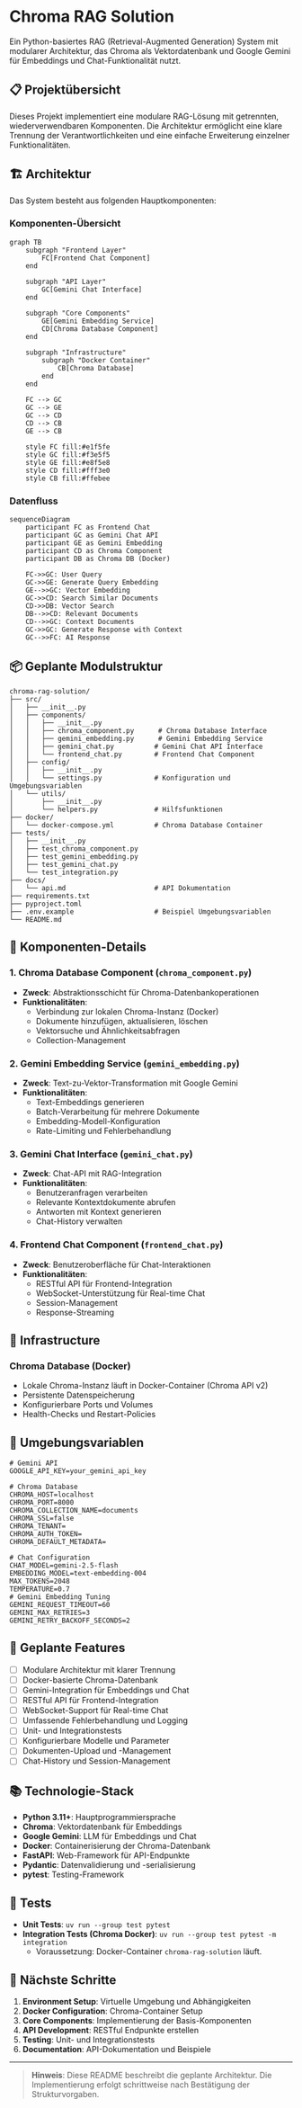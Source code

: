 # Chroma RAG Solution

Ein Python-basiertes RAG (Retrieval-Augmented Generation) System mit modularer Architektur, das Chroma als Vektordatenbank und Google Gemini für Embeddings und Chat-Funktionalität nutzt.

## 📋 Projektübersicht

Dieses Projekt implementiert eine modulare RAG-Lösung mit getrennten, wiederverwendbaren Komponenten. Die Architektur ermöglicht eine klare Trennung der Verantwortlichkeiten und eine einfache Erweiterung einzelner Funktionalitäten.

## 🏗️ Architektur

Das System besteht aus folgenden Hauptkomponenten:

### Komponenten-Übersicht

```mermaid
graph TB
    subgraph "Frontend Layer"
        FC[Frontend Chat Component]
    end

    subgraph "API Layer"
        GC[Gemini Chat Interface]
    end

    subgraph "Core Components"
        GE[Gemini Embedding Service]
        CD[Chroma Database Component]
    end

    subgraph "Infrastructure"
        subgraph "Docker Container"
            CB[Chroma Database]
        end
    end

    FC --> GC
    GC --> GE
    GC --> CD
    CD --> CB
    GE --> CB

    style FC fill:#e1f5fe
    style GC fill:#f3e5f5
    style GE fill:#e8f5e8
    style CD fill:#fff3e0
    style CB fill:#ffebee
```

### Datenfluss

```mermaid
sequenceDiagram
    participant FC as Frontend Chat
    participant GC as Gemini Chat API
    participant GE as Gemini Embedding
    participant CD as Chroma Component
    participant DB as Chroma DB (Docker)

    FC->>GC: User Query
    GC->>GE: Generate Query Embedding
    GE-->>GC: Vector Embedding
    GC->>CD: Search Similar Documents
    CD->>DB: Vector Search
    DB-->>CD: Relevant Documents
    CD-->>GC: Context Documents
    GC->>GC: Generate Response with Context
    GC-->>FC: AI Response
```

## 📦 Geplante Modulstruktur

```
chroma-rag-solution/
├── src/
│   ├── __init__.py
│   ├── components/
│   │   ├── __init__.py
│   │   ├── chroma_component.py      # Chroma Database Interface
│   │   ├── gemini_embedding.py      # Gemini Embedding Service
│   │   ├── gemini_chat.py          # Gemini Chat API Interface
│   │   └── frontend_chat.py        # Frontend Chat Component
│   ├── config/
│   │   ├── __init__.py
│   │   └── settings.py             # Konfiguration und Umgebungsvariablen
│   └── utils/
│       ├── __init__.py
│       └── helpers.py              # Hilfsfunktionen
├── docker/
│   └── docker-compose.yml          # Chroma Database Container
├── tests/
│   ├── __init__.py
│   ├── test_chroma_component.py
│   ├── test_gemini_embedding.py
│   ├── test_gemini_chat.py
│   └── test_integration.py
├── docs/
│   └── api.md                      # API Dokumentation
├── requirements.txt
├── pyproject.toml
├── .env.example                    # Beispiel Umgebungsvariablen
└── README.md
```

## 🔧 Komponenten-Details

### 1. Chroma Database Component (`chroma_component.py`)

- **Zweck**: Abstraktionsschicht für Chroma-Datenbankoperationen
- **Funktionalitäten**:
  - Verbindung zur lokalen Chroma-Instanz (Docker)
  - Dokumente hinzufügen, aktualisieren, löschen
  - Vektorsuche und Ähnlichkeitsabfragen
  - Collection-Management

### 2. Gemini Embedding Service (`gemini_embedding.py`)

- **Zweck**: Text-zu-Vektor-Transformation mit Google Gemini
- **Funktionalitäten**:
  - Text-Embeddings generieren
  - Batch-Verarbeitung für mehrere Dokumente
  - Embedding-Modell-Konfiguration
  - Rate-Limiting und Fehlerbehandlung

### 3. Gemini Chat Interface (`gemini_chat.py`)

- **Zweck**: Chat-API mit RAG-Integration
- **Funktionalitäten**:
  - Benutzeranfragen verarbeiten
  - Relevante Kontextdokumente abrufen
  - Antworten mit Kontext generieren
  - Chat-History verwalten

### 4. Frontend Chat Component (`frontend_chat.py`)

- **Zweck**: Benutzeroberfläche für Chat-Interaktionen
- **Funktionalitäten**:
  - RESTful API für Frontend-Integration
  - WebSocket-Unterstützung für Real-time Chat
  - Session-Management
  - Response-Streaming

## 🐳 Infrastructure

### Chroma Database (Docker)

- Lokale Chroma-Instanz läuft in Docker-Container (Chroma API v2)
- Persistente Datenspeicherung
- Konfigurierbare Ports und Volumes
- Health-Checks und Restart-Policies

## 🔑 Umgebungsvariablen

```env
# Gemini API
GOOGLE_API_KEY=your_gemini_api_key

# Chroma Database
CHROMA_HOST=localhost
CHROMA_PORT=8000
CHROMA_COLLECTION_NAME=documents
CHROMA_SSL=false
CHROMA_TENANT=
CHROMA_AUTH_TOKEN=
CHROMA_DEFAULT_METADATA=

# Chat Configuration
CHAT_MODEL=gemini-2.5-flash
EMBEDDING_MODEL=text-embedding-004
MAX_TOKENS=2048
TEMPERATURE=0.7
# Gemini Embedding Tuning
GEMINI_REQUEST_TIMEOUT=60
GEMINI_MAX_RETRIES=3
GEMINI_RETRY_BACKOFF_SECONDS=2
```

## 🚀 Geplante Features

- [ ] Modulare Architektur mit klarer Trennung
- [ ] Docker-basierte Chroma-Datenbank
- [ ] Gemini-Integration für Embeddings und Chat
- [ ] RESTful API für Frontend-Integration
- [ ] WebSocket-Support für Real-time Chat
- [ ] Umfassende Fehlerbehandlung und Logging
- [ ] Unit- und Integrationstests
- [ ] Konfigurierbare Modelle und Parameter
- [ ] Dokumenten-Upload und -Management
- [ ] Chat-History und Session-Management

## 📚 Technologie-Stack

- **Python 3.11+**: Hauptprogrammiersprache
- **Chroma**: Vektordatenbank für Embeddings
- **Google Gemini**: LLM für Embeddings und Chat
- **Docker**: Containerisierung der Chroma-Datenbank
- **FastAPI**: Web-Framework für API-Endpunkte
- **Pydantic**: Datenvalidierung und -serialisierung
- **pytest**: Testing-Framework

## 🧪 Tests

- **Unit Tests**: `uv run --group test pytest`
- **Integration Tests (Chroma Docker)**: `uv run --group test pytest -m integration`
  - Voraussetzung: Docker-Container `chroma-rag-solution` läuft.

## 📖 Nächste Schritte

1. **Environment Setup**: Virtuelle Umgebung und Abhängigkeiten
2. **Docker Configuration**: Chroma-Container Setup
3. **Core Components**: Implementierung der Basis-Komponenten
4. **API Development**: RESTful Endpunkte erstellen
5. **Testing**: Unit- und Integrationstests
6. **Documentation**: API-Dokumentation und Beispiele

---

> **Hinweis**: Diese README beschreibt die geplante Architektur. Die Implementierung erfolgt schrittweise nach Bestätigung der Strukturvorgaben.
